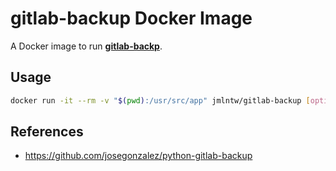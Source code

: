 # gitlab-backup Docker Image

A Docker image to run [**gitlab-backp**](https://github.com/josegonzalez/python-gitlab-backup).

## Usage

```bash
docker run -it --rm -v "$(pwd):/usr/src/app" jmlntw/gitlab-backup [options]
```

## References

* <https://github.com/josegonzalez/python-gitlab-backup>
